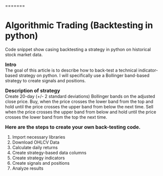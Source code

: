 =======
# Algorithmic Trading (Backtesting in python)
Code snippet show casing backtesting a strategy in python on historical stock market data.


<font size=3><strong>Intro</strong></font><br />
The goal of this article is to describe how to back-test a technical indicator-based strategy on python. I will specifically use a Bollinger band-based strategy to create signals and positions.

<font size=3><strong>Description of strategy</strong></font><br />
Create 20-day (+/- 2 standard deviations) Bollinger bands on the adjusted close price. Buy, when the price crosses the lower band from the top and hold until the price crosses the upper band from below the next time. Sell when the price crosses the upper band from below and hold until the price crosses the lower band from the top the next time.

<font size=3><strong>Here are the steps to create your own back-testing code.</strong></font> <br />

1. Import necessary libraries
2. Download OHLCV Data
3. Calculate daily returns
4. Create strategy-based data columns
5. Create strategy indicators
6. Create signals and positions
7. Analyze results


